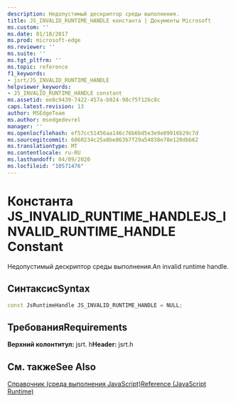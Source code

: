```yaml
---
description: Недопустимый дескриптор среды выполнения.
title: JS_INVALID_RUNTIME_HANDLE константа | Документы Microsoft
ms.custom: ''
ms.date: 01/18/2017
ms.prod: microsoft-edge
ms.reviewer: ''
ms.suite: ''
ms.tgt_pltfrm: ''
ms.topic: reference
f1_keywords:
- jsrt/JS_INVALID_RUNTIME_HANDLE
helpviewer_keywords:
- JS_INVALID_RUNTIME_HANDLE constant
ms.assetid: ee8c9439-7422-457a-b924-98cf5f126c8c
caps.latest.revision: 13
author: MSEdgeTeam
ms.author: msedgedevrel
manager: ''
ms.openlocfilehash: ef57cc51456aa146c76b6bd5e3e9e09916b29c7d
ms.sourcegitcommit: 6860234c25a8be863b7f29a54838e78e120dbb62
ms.translationtype: MT
ms.contentlocale: ru-RU
ms.lasthandoff: 04/09/2020
ms.locfileid: "10571476"
---
```

# <span data-ttu-id="1bd7f-103">Константа JS_INVALID_RUNTIME_HANDLE</span><span class="sxs-lookup"><span data-stu-id="1bd7f-103">JS_INVALID_RUNTIME_HANDLE Constant</span></span>
<span data-ttu-id="1bd7f-104">Недопустимый дескриптор среды выполнения.</span><span class="sxs-lookup"><span data-stu-id="1bd7f-104">An invalid runtime handle.</span></span>  
  
## <span data-ttu-id="1bd7f-105">Синтаксис</span><span class="sxs-lookup"><span data-stu-id="1bd7f-105">Syntax</span></span>  
  
```cpp
const JsRuntimeHandle JS_INVALID_RUNTIME_HANDLE = NULL;  
```  
  
## <span data-ttu-id="1bd7f-106">Требования</span><span class="sxs-lookup"><span data-stu-id="1bd7f-106">Requirements</span></span>  
 <span data-ttu-id="1bd7f-107">**Верхний колонтитул:** jsrt. h</span><span class="sxs-lookup"><span data-stu-id="1bd7f-107">**Header:** jsrt.h</span></span>  
  
## <span data-ttu-id="1bd7f-108">См. также</span><span class="sxs-lookup"><span data-stu-id="1bd7f-108">See Also</span></span>  
 [<span data-ttu-id="1bd7f-109">Справочник (среда выполнения JavaScript)</span><span class="sxs-lookup"><span data-stu-id="1bd7f-109">Reference (JavaScript Runtime)</span></span>](../chakra-hosting/reference-javascript-runtime.md)
